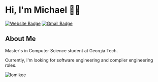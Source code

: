 # Hi, I'm Michael 👋🏼
[![Website Badge](https://img.shields.io/badge/-lomikee.com-47CCCC?style=flat&logo=Google-Chrome&logoColor=white&link=https://www.lomikee.com)](https://www.lomikee.com)
[![Gmail Badge](https://img.shields.io/badge/-michael.lo.work-c14438?style=flat&logo=Gmail&logoColor=white&link=mailto:michael.lo.work@gmail.com)](mailto:michael.lo.work@gmail.com)
<img src="https://komarev.com/ghpvc/?username=lomikee&style=flat-square&color=blue" alt=""/>

<h2>About Me</h2>

<div align="left">
<p>Master's in Computer Science student at Georgia Tech.</p>
<p>Currently, I'm looking for software engineering and compiler engineering roles.</p>
</div>

<div align="left>
<p align="left"> <img align="left" src="https://github-readme-stats.vercel.app/api?username=lomikee&show_icons=true&theme=graywhite" alt="lomikee" /></p>
</div>
